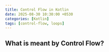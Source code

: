 ```yaml
---
title: Control Flow in Kotlin
date: 2025-08-30 10:30:00 +0530
categories: [Kotlin]
tags: [control-flow, loops]
---
```


## What is meant by Control Flow?
